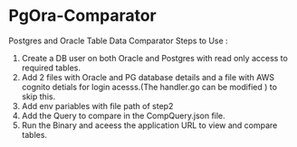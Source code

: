 # PgOra-Comparator
Postgres and Oracle Table Data Comparator
Steps to Use :
1. Create a DB user on both Oracle and Postgres with read only access to required tables.
2. Add 2 files with Oracle and PG database details and a file with AWS cognito detials for login acesss.(The handler.go can be modified ) to skip this.
3. Add env pariables with file path of step2
4. Add the Query to compare in the CompQuery.json file.
5. Run the Binary and aceess the application URL to view and compare tables.
